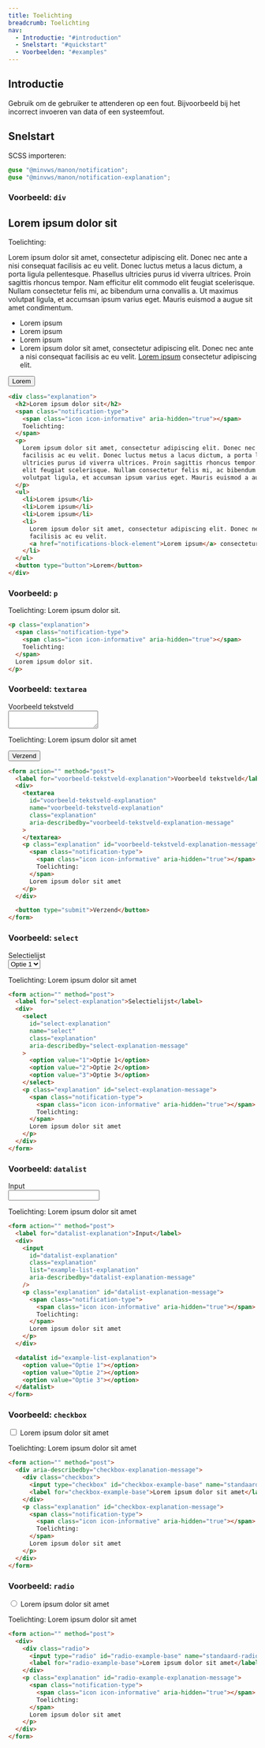 ```yaml
---
title: Toelichting
breadcrumb: Toelichting
nav:
  - Introductie: "#introduction"
  - Snelstart: "#quickstart"
  - Voorbeelden: "#examples"
---
```


<h2 id="introduction">Introductie</h2>

Gebruik om de gebruiker te attenderen op een fout. Bijvoorbeeld bij het
incorrect invoeren van data of een systeemfout.

<h2 id="quickstart">Snelstart</h2>

SCSS importeren:

```scss
@use "@minvws/manon/notification";
@use "@minvws/manon/notification-explanation";
```

### Voorbeeld: `div`

<div class="explanation">
  <h2>Lorem ipsum dolor sit</h2>
  <span class="notification-type">
    <span class="icon icon-informative" aria-hidden="true"></span>
    Toelichting:
  </span>
  <p>
    Lorem ipsum dolor sit amet, consectetur adipiscing elit. Donec nec ante a nisi consequat
    facilisis ac eu velit. Donec luctus metus a lacus dictum, a porta ligula pellentesque.
    Phasellus ultricies purus id viverra ultrices. Proin sagittis rhoncus tempor. Nam
    efficitur elit commodo elit feugiat scelerisque. Nullam consectetur felis mi, ac
    bibendum urna convallis a. Ut maximus volutpat ligula, et accumsan ipsum varius eget.
    Mauris euismod a augue sit amet condimentum.
  </p>
  <ul>
    <li>Lorem ipsum</li>
    <li>Lorem ipsum</li>
    <li>Lorem ipsum</li>
    <li>
      Lorem ipsum dolor sit amet, consectetur adipiscing elit. Donec nec ante a nisi
      consequat facilisis ac eu velit.
      <a href="notifications-block-element">Lorem ipsum</a> consectetur adipiscing elit.
    </li>
  </ul>
  <button type="button">Lorem</button>
</div>

```html
<div class="explanation">
  <h2>Lorem ipsum dolor sit</h2>
  <span class="notification-type">
    <span class="icon icon-informative" aria-hidden="true"></span>
    Toelichting:
  </span>
  <p>
    Lorem ipsum dolor sit amet, consectetur adipiscing elit. Donec nec ante a nisi consequat
    facilisis ac eu velit. Donec luctus metus a lacus dictum, a porta ligula pellentesque. Phasellus
    ultricies purus id viverra ultrices. Proin sagittis rhoncus tempor. Nam efficitur elit commodo
    elit feugiat scelerisque. Nullam consectetur felis mi, ac bibendum urna convallis a. Ut maximus
    volutpat ligula, et accumsan ipsum varius eget. Mauris euismod a augue sit amet condimentum.
  </p>
  <ul>
    <li>Lorem ipsum</li>
    <li>Lorem ipsum</li>
    <li>Lorem ipsum</li>
    <li>
      Lorem ipsum dolor sit amet, consectetur adipiscing elit. Donec nec ante a nisi consequat
      facilisis ac eu velit.
      <a href="notifications-block-element">Lorem ipsum</a> consectetur adipiscing elit.
    </li>
  </ul>
  <button type="button">Lorem</button>
</div>
```

### Voorbeeld: `p`

<p class="explanation">
  <span class="notification-type">
    <span class="icon icon-informative" aria-hidden="true"></span>
    Toelichting:
  </span>
  Lorem ipsum dolor sit.
</p>

```html
<p class="explanation">
  <span class="notification-type">
    <span class="icon icon-informative" aria-hidden="true"></span>
    Toelichting:
  </span>
  Lorem ipsum dolor sit.
</p>
```

### Voorbeeld: `textarea`

<form action="" method="post">
  <label for="voorbeeld-tekstveld-explanation">Voorbeeld tekstveld</label>
  <div>
    <textarea
      id="voorbeeld-tekstveld-explanation"
      name="voorbeeld-tekstveld-explanation"
      class="explanation"
      aria-describedby="voorbeeld-tekstveld-explanation-message">
    </textarea>
    <p class="explanation" id="voorbeeld-tekstveld-explanation-message">
      <span class="notification-type">
        <span class="icon icon-informative" aria-hidden="true"></span>
        Toelichting:
      </span>
      Lorem ipsum dolor sit amet
    </p>
  </div>

<button type="submit">Verzend</button>

</form>

```html
<form action="" method="post">
  <label for="voorbeeld-tekstveld-explanation">Voorbeeld tekstveld</label>
  <div>
    <textarea
      id="voorbeeld-tekstveld-explanation"
      name="voorbeeld-tekstveld-explanation"
      class="explanation"
      aria-describedby="voorbeeld-tekstveld-explanation-message"
    >
    </textarea>
    <p class="explanation" id="voorbeeld-tekstveld-explanation-message">
      <span class="notification-type">
        <span class="icon icon-informative" aria-hidden="true"></span>
        Toelichting:
      </span>
      Lorem ipsum dolor sit amet
    </p>
  </div>

  <button type="submit">Verzend</button>
</form>
```

### Voorbeeld: `select`

<form action="" method="post">
  <label for="select-explanation">Selectielijst</label>
  <div>
    <select
      id="select-explanation"
      name="select"
      class="explanation"
      aria-describedby="select-explanation-message"
    >
      <option value="1">Optie 1</option>
      <option value="2">Optie 2</option>
      <option value="3">Optie 3</option>
    </select>
    <p class="explanation" id="select-explanation-message">
      <span class="notification-type">
        <span class="icon icon-informative" aria-hidden="true"></span>
        Toelichting:
      </span>
      Lorem ipsum dolor sit amet
    </p>
  </div>
</form>

```html
<form action="" method="post">
  <label for="select-explanation">Selectielijst</label>
  <div>
    <select
      id="select-explanation"
      name="select"
      class="explanation"
      aria-describedby="select-explanation-message"
    >
      <option value="1">Optie 1</option>
      <option value="2">Optie 2</option>
      <option value="3">Optie 3</option>
    </select>
    <p class="explanation" id="select-explanation-message">
      <span class="notification-type">
        <span class="icon icon-informative" aria-hidden="true"></span>
        Toelichting:
      </span>
      Lorem ipsum dolor sit amet
    </p>
  </div>
</form>
```

### Voorbeeld: `datalist`

<form action="" method="post">
  <label for="datalist-explanation">Input</label>
  <div>
    <input
      id="datalist-explanation"
      class="explanation"
      list="example-list-explanation"
      aria-describedby="datalist-explanation-message"
    />
    <p class="explanation" id="datalist-explanation-message">
      <span class="notification-type">
        <span class="icon icon-informative" aria-hidden="true"></span>
        Toelichting:
      </span>
      Lorem ipsum dolor sit amet
    </p>
  </div>

  <datalist id="example-list-explanation">
    <option value="Optie 1"></option>
    <option value="Optie 2"></option>
    <option value="Optie 3"></option>
  </datalist>
</form>

```html
<form action="" method="post">
  <label for="datalist-explanation">Input</label>
  <div>
    <input
      id="datalist-explanation"
      class="explanation"
      list="example-list-explanation"
      aria-describedby="datalist-explanation-message"
    />
    <p class="explanation" id="datalist-explanation-message">
      <span class="notification-type">
        <span class="icon icon-informative" aria-hidden="true"></span>
        Toelichting:
      </span>
      Lorem ipsum dolor sit amet
    </p>
  </div>

  <datalist id="example-list-explanation">
    <option value="Optie 1"></option>
    <option value="Optie 2"></option>
    <option value="Optie 3"></option>
  </datalist>
</form>
```

### Voorbeeld: `checkbox`

<form action="" method="post">
  <div aria-describedby="checkbox-explanation-message">
    <div class="checkbox">
      <input type="checkbox" id="checkbox-example-base" name="standaard-checkbox" />
      <label for="checkbox-example-base">Lorem ipsum dolor sit amet</label>
    </div>
    <p class="explanation" id="checkbox-explanation-message">
      <span class="notification-type">
        <span class="icon icon-informative" aria-hidden="true"></span>
        Toelichting:
      </span>
      Lorem ipsum dolor sit amet
    </p>
  </div>
</form>

```html
<form action="" method="post">
  <div aria-describedby="checkbox-explanation-message">
    <div class="checkbox">
      <input type="checkbox" id="checkbox-example-base" name="standaard-checkbox" />
      <label for="checkbox-example-base">Lorem ipsum dolor sit amet</label>
    </div>
    <p class="explanation" id="checkbox-explanation-message">
      <span class="notification-type">
        <span class="icon icon-informative" aria-hidden="true"></span>
        Toelichting:
      </span>
      Lorem ipsum dolor sit amet
    </p>
  </div>
</form>
```

### Voorbeeld: `radio`

<form action="" method="post">
  <div>
    <div class="radio">
      <input type="radio" id="radio-example-base" name="standaard-radio" />
      <label for="radio-example-base">Lorem ipsum dolor sit amet</label>
    </div>
    <p class="explanation" id="radio-example-explanation-message">
      <span class="notification-type">
        <span class="icon icon-informative" aria-hidden="true"></span>
        Toelichting:
      </span> Lorem ipsum dolor sit amet
    </p>
  </div>
</form>

```html
<form action="" method="post">
  <div>
    <div class="radio">
      <input type="radio" id="radio-example-base" name="standaard-radio" />
      <label for="radio-example-base">Lorem ipsum dolor sit amet</label>
    </div>
    <p class="explanation" id="radio-example-explanation-message">
      <span class="notification-type">
        <span class="icon icon-informative" aria-hidden="true"></span>
        Toelichting:
      </span>
      Lorem ipsum dolor sit amet
    </p>
  </div>
</form>
```

